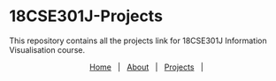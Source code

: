 # 18CSE301J-Projects
This repository contains all the projects link for 18CSE301J Information Visualisation course.

<div align="center">

[Home](https://github.com/VikashPR/18CSE301J-Projects) &nbsp;&nbsp;|&nbsp;&nbsp;
[About](https://github.com/VikashPR/18CSE301J-Projects/blob/main/Projects.md) &nbsp;&nbsp;|&nbsp;&nbsp;
[Projects](https://github.com/VikashPR/18CSE301J-Projects/blob/main/Presentations.md) &nbsp;&nbsp;|&nbsp;&nbsp;
  
</div>
